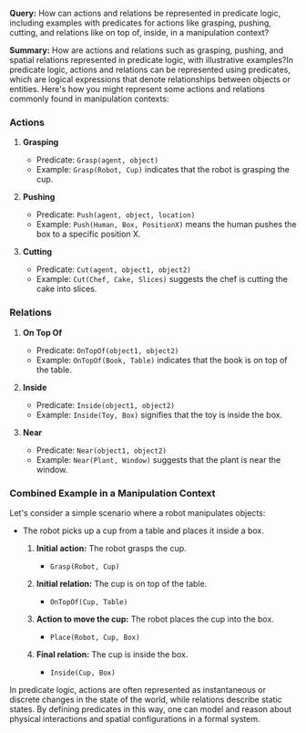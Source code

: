 **Query:** How can actions and relations be represented in predicate logic, including examples with predicates for actions like grasping, pushing, cutting, and relations like on top of, inside, in a manipulation context?

**Summary:** How are actions and relations such as grasping, pushing, and spatial relations represented in predicate logic, with illustrative examples?In predicate logic, actions and relations can be represented using predicates, which are logical expressions that denote relationships between objects or entities. Here's how you might represent some actions and relations commonly found in manipulation contexts:

### Actions

1. **Grasping**
   - Predicate: `Grasp(agent, object)`
   - Example: `Grasp(Robot, Cup)` indicates that the robot is grasping the cup.

2. **Pushing**
   - Predicate: `Push(agent, object, location)`
   - Example: `Push(Human, Box, PositionX)` means the human pushes the box to a specific position X.

3. **Cutting**
   - Predicate: `Cut(agent, object1, object2)`
   - Example: `Cut(Chef, Cake, Slices)` suggests the chef is cutting the cake into slices.

### Relations

1. **On Top Of**
   - Predicate: `OnTopOf(object1, object2)`
   - Example: `OnTopOf(Book, Table)` indicates that the book is on top of the table.

2. **Inside**
   - Predicate: `Inside(object1, object2)`
   - Example: `Inside(Toy, Box)` signifies that the toy is inside the box.

3. **Near**
   - Predicate: `Near(object1, object2)`
   - Example: `Near(Plant, Window)` suggests that the plant is near the window.

### Combined Example in a Manipulation Context

Let's consider a simple scenario where a robot manipulates objects:

- The robot picks up a cup from a table and places it inside a box.
  
  1. **Initial action:** The robot grasps the cup.
     - `Grasp(Robot, Cup)`

  2. **Initial relation:** The cup is on top of the table.
     - `OnTopOf(Cup, Table)`

  3. **Action to move the cup:** The robot places the cup into the box.
     - `Place(Robot, Cup, Box)`

  4. **Final relation:** The cup is inside the box.
     - `Inside(Cup, Box)`

In predicate logic, actions are often represented as instantaneous or discrete changes in the state of the world, while relations describe static states. By defining predicates in this way, one can model and reason about physical interactions and spatial configurations in a formal system.